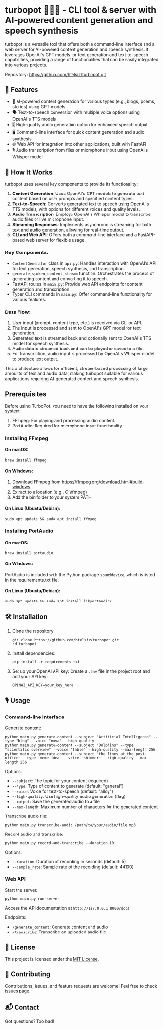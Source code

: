 # turbopot 🐌💯🔥 - CLI tool & server with AI-powered content generation and speech synthesis

turbopot is a versatile tool that offers both a command-line interface and a web server for AI-powered content generation and speech synthesis. It leverages OpenAI's GPT models for text generation and text-to-speech capabilities, providing a range of functionalities that can be easily integrated into various projects.

Repository: https://github.com/htelsiz/turbopot.git

## 🚀 Features

- 📝 AI-powered content generation for various types (e.g., blogs, poems, stories) using GPT models
- 🗣️ Text-to-speech conversion with multiple voice options using OpenAI's TTS models
- 🎚️ High-quality audio generation option for enhanced speech output
- 🖥️ Command-line interface for quick content generation and audio synthesis
- 🌐 Web API for integration into other applications, built with FastAPI
- 🎙️ Audio transcription from files or microphone input using OpenAI's Whisper model

## 🧠 How It Works

turbopot uses several key components to provide its functionality:

1. **Content Generation**: Uses OpenAI's GPT models to generate text content based on user prompts and specified content types.
2. **Text-to-Speech**: Converts generated text to speech using OpenAI's TTS models, with options for different voices and quality levels.
3. **Audio Transcription**: Employs OpenAI's Whisper model to transcribe audio files or live microphone input.
4. **Streaming Responses**: Implements asynchronous streaming for both text and audio generation, allowing for real-time output.
5. **CLI and Web API**: Offers both a command-line interface and a FastAPI-based web server for flexible usage.

### Key Components:

- `ContentGenerator` class in `api.py`: Handles interaction with OpenAI's API for text generation, speech synthesis, and transcription.
- `generate_spoken_content_stream` function: Orchestrates the process of generating content and converting it to speech.
- FastAPI routes in `main.py`: Provide web API endpoints for content generation and transcription.
- Typer CLI commands in `main.py`: Offer command-line functionality for various features.

### Data Flow:

1. User input (prompt, content type, etc.) is received via CLI or API.
2. The input is processed and sent to OpenAI's GPT model for text generation.
3. Generated text is streamed back and optionally sent to OpenAI's TTS model for speech synthesis.
4. Audio data is streamed back and can be played or saved to a file.
5. For transcription, audio input is processed by OpenAI's Whisper model to produce text output.

This architecture allows for efficient, stream-based processing of large amounts of text and audio data, making turbopot suitable for various applications requiring AI-generated content and speech synthesis.

## Prerequisites

Before using TurboPot, you need to have the following installed on your system:

1. FFmpeg: For playing and processing audio content.
2. PortAudio: Required for microphone input functionality.

### Installing FFmpeg

#### On macOS:
```
brew install ffmpeg
```

#### On Windows:
1. Download FFmpeg from https://ffmpeg.org/download.html#build-windows
2. Extract to a location (e.g., C:\ffmpeg)
3. Add the bin folder to your system PATH

#### On Linux (Ubuntu/Debian):
```
sudo apt update && sudo apt install ffmpeg
```

### Installing PortAudio

#### On macOS:
```
brew install portaudio
```

#### On Windows:
PortAudio is included with the Python package `sounddevice`, which is listed in the requirements.txt file.

#### On Linux (Ubuntu/Debian):
```
sudo apt update && sudo apt install libportaudio2
```

## 🛠️ Installation

1. Clone the repository:
   ```
   git clone https://github.com/htelsiz/turbopot.git
   cd turbopot
   ```

2. Install dependencies:
   ```
   pip install -r requirements.txt
   ```

3. Set up your OpenAI API key:
   Create a `.env` file in the project root and add your API key:
   ```
   OPENAI_API_KEY=your_key_here
   ```

## 🎙️ Usage

### Command-line Interface

Generate content:
```
python main.py generate-content --subject "Artificial Intelligence" --type "blog" --voice "nova" --high-quality
python main.py generate-content --subject "Dolphins" --type "scientific overview" --voice "fable" --high-quality --max-length 256
python main.py generate-content --subject "the lines at the post office" --type "meme idea" --voice "shimmer" --high-quality --max-length 256

```

Options:
- `--subject`: The topic for your content (required)
- `--type`: Type of content to generate (default: "general")
- `--voice`: Voice for text-to-speech (default: "alloy")
- `--high-quality`: Use high-quality audio generation (flag)
- `--output`: Save the generated audio to a file
- `--max-length`: Maximum number of characters for the generated content

Transcribe audio file:
```
python main.py transcribe-audio /path/to/your/audio/file.mp3
```

Record audio and transcribe:
```
python main.py record-and-transcribe --duration 10
```

Options:
- `--duration`: Duration of recording in seconds (default: 5)
- `--sample_rate`: Sample rate of the recording (default: 44100)

### Web API

Start the server:
```
python main.py run-server
```

Access the API documentation at `http://127.0.0.1:8000/docs`

Endpoints:
- `/generate_content`: Generate content and audio
- `/transcribe`: Transcribe an uploaded audio file


## 📄 License

This project is licensed under the [MIT License](LICENSE).

## 🤝 Contributing

Contributions, issues, and feature requests are welcome! Feel free to check [issues page](https://github.com/yourusername/turbopot/issues).

## 📬 Contact

Got questions? Too bad!
